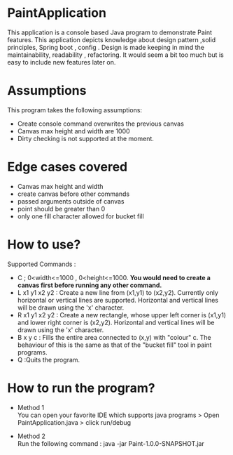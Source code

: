 # PaintApplication

This application is a console based Java program to demonstrate Paint features. This application depicts knowledge about design pattern ,solid principles, Spring boot , config . 
Design is made keeping in mind the maintainability, readability , refactoring. It would seem a bit too much but is easy to include new features later on.    

# Assumptions

This program takes the following assumptions:
- Create console command overwrites the previous canvas
- Canvas max height and width are 1000
- Dirty checking is not supported at the moment.

# Edge cases covered
- Canvas max height and width
- create canvas before other commands
- passed arguments outside of canvas
- point should be greater than 0
- only one fill character allowed for bucket fill

# How to use?
Supported Commands :
- C <width> <height> ; 0<width<=1000 , 0<height<=1000. **You would need to create a canvas first before running any other command.**
- L x1 y1 x2 y2 : Create a new line from (x1,y1) to (x2,y2). Currently only horizontal or vertical lines are supported. Horizontal and vertical lines will be drawn using the 'x' character.
- R x1 y1 x2 y2 : Create a new rectangle, whose upper left corner is (x1,y1) and lower right corner is (x2,y2). Horizontal and vertical lines will be drawn using the 'x' character.
- B x y c : Fills the entire area connected to (x,y) with \"colour\" c. The behaviour of this is the same as that of the \"bucket fill\" tool in paint programs.
- Q :Quits the program. 

# How to run the program?
- Method 1 \
  You can open your favorite IDE which supports java programs > Open PaintApplication.java > click run/debug
  
- Method 2 \
  Run the following command : java -jar Paint-1.0.0-SNAPSHOT.jar